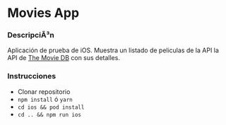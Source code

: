 # Movies App

### DescripciÃ³n
Aplicación de prueba de iOS. Muestra un listado de peliculas de la API la API de [The Movie DB](https://www.themoviedb.org/) con sus detalles.

### Instrucciones
- Clonar repositorio
- `npm install` ó `yarn`
- `cd ios && pod install`
- `cd .. && npm run ios`
